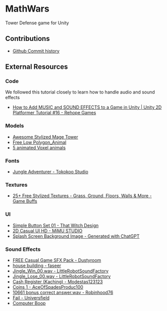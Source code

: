 # MathWars

Tower Defense game for Unity

## Contributions

- [Github Commit history](https://github.com/pghezzi/MathWars/commits/main)

## External Resources

### Code

We followed this tutorial closely to learn how to handle audio and sound effects

- [How to Add MUSIC and SOUND EFFECTS to a Game in Unity | Unity 2D Platformer Tutorial #16 - Rehope Games](https://www.youtube.com/watch?v=N8whM1GjH4w)

### Models

- [Awesome Stylized Mage Tower](https://assetstore.unity.com/packages/3d/environments/fantasy/awesome-stylized-mage-tower-53793)
- [Free Low Polygon_Animal](https://assetstore.unity.com/packages/3d/characters/animals/free-low-polygon-animal-110679)
- [5 animated Voxel animals](https://assetstore.unity.com/packages/3d/characters/animals/5-animated-voxel-animals-145754)

### Fonts

- [Jungle Adventurer - Tokokoo Studio](https://www.dafont.com/jungle-adventurer.font#null)

### Textures

- [25+ Free Stylized Textures - Grass, Ground, Floors, Walls &amp; More - Game Buffs](https://assetstore.unity.com/packages/2d/textures-materials/25-free-stylized-textures-grass-ground-floors-walls-more-241895)

### UI

- [Simple Button Set 01 - That Witch Design](https://assetstore.unity.com/packages/2d/gui/icons/simple-button-set-01-153979)
- [2D Casual UI HD - MiMU STUDIO](https://assetstore.unity.com/packages/2d/gui/icons/2d-casual-ui-hd-82080)
- [Splash Screen Background Image - Generated with ChatGPT](https://chatgpt.com/)

### Sound Effects

- [FREE Casual Game SFX Pack - Dustyroom](https://assetstore.unity.com/packages/audio/sound-fx/free-casual-game-sfx-pack-54116?srsltid=AfmBOoowiwDB5G8_bsN8lgYIk73w-Dp7IGoGicRW4bjGnlUydBygEk1R)
- [house building - faseer](https://freesound.org/people/faseer/sounds/171955/)
- [Jingle_Win_00.wav - LittleRobotSoundFactory](https://freesound.org/people/LittleRobotSoundFactory/sounds/270528/)
- [Jingle_Lose_00.wav - LittleRobotSoundFactory](https://freesound.org/people/LittleRobotSoundFactory/sounds/270467/)
- [Cash Register (Kaching) - Modestas123123](https://pixabay.com/sound-effects/cash-register-kaching-sound-effect-125042/)
- [Coins 1 - AceOfSpadesProduc100](https://freesound.org/people/AceOfSpadesProduc100/sounds/341695/)
- [10661 bonus correct answer.wav - Robinhood76](https://freesound.org/people/Robinhood76/sounds/607926/)
- [Fail - Universfield](https://pixabay.com/sound-effects/search/wrong%20answer/)
- [Computer Boop](https://freesound.org/people/fordps3/sounds/186669/)
